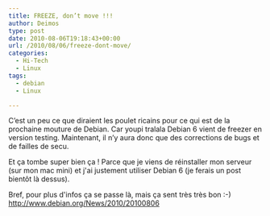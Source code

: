 ```yaml
---
title: FREEZE, don’t move !!!
author: Deimos
type: post
date: 2010-08-06T19:18:43+00:00
url: /2010/08/06/freeze-dont-move/
categories:
  - Hi-Tech
  - Linux
tags:
  - debian
  - Linux

---
```


C’est un peu ce que diraient les poulet ricains pour ce qui est de la prochaine mouture de Debian. Car youpi tralala Debian 6 vient de freezer en version testing. Maintenant, il n’y aura donc que des corrections de bugs et de failles de secu.

Et ça tombe super bien ça ! Parce que je viens de réinstaller mon serveur (sur mon mac mini) et j'ai justement utiliser Debian 6 (je ferais un post bientôt là dessus).

Bref, pour plus d'infos ça se passe là, mais ça sent très très bon :-) <http://www.debian.org/News/2010/20100806>
